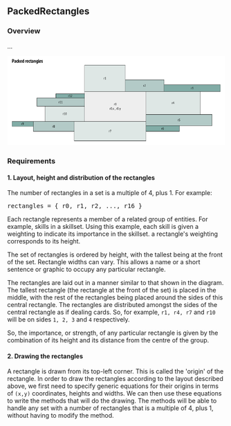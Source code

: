 ## PackedRectangles

### Overview

...

![Packed_rectangles_example](https://github.com/PaulGreer1/PackedRectangles/blob/main/specification/PACKED_RECTANGLES.png)

### Requirements

#### 1. Layout, height and distribution of the rectangles

The number of rectangles in a set is a multiple of 4, plus 1. For example:

<pre>
rectangles = { r0, r1, r2, ..., r16 }
</pre>

Each rectangle represents a member of a related group of entities. For example, skills in a skillset. Using this example, each skill is given a weighting to indicate its importance in the skillset. a rectangle's weighting corresponds to its height.

The set of rectangles is ordered by height, with the tallest being at the front of the set. Rectangle widths can vary. This allows a name or a short sentence or graphic to occupy any particular rectangle.

The rectangles are laid out in a manner similar to that shown in the diagram. The tallest rectangle (the rectangle at the front of the set) is placed in the middle, with the rest of the rectangles being placed around the sides of this central rectangle. The rectangles are distributed amongst the sides of the central rectangle as if dealing cards. So, for example, `r1, r4, r7` and `r10` will be on sides `1, 2, 3` and `4` respectively.

So, the importance, or strength, of any particular rectangle is given by the combination of its height and its distance from the centre of the group.

#### 2. Drawing the rectangles

A rectangle is drawn from its top-left corner. This is called the 'origin' of the rectangle. In order to draw the rectangles according to the layout described above, we first need to specify generic equations for their origins in terms of `(x,y)` coordinates, heights and widths. We can then use these equations to write the methods that will do the drawing. The methods will be able to handle any set with a number of rectangles that is a multiple of 4, plus 1, without having to modify the method.

